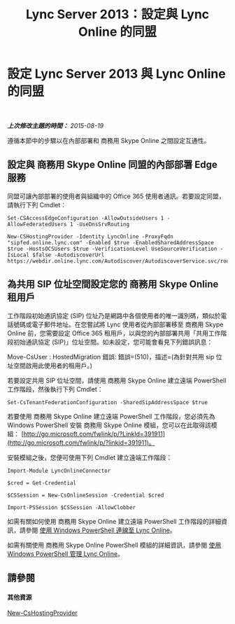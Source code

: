 ﻿---
title: Lync Server 2013：設定與 Lync Online 的同盟
TOCTitle: 設定與 Lync Online 的同盟
ms:assetid: a10bd1d5-c003-46db-9f57-7d55d3fa08da
ms:mtpsurl: https://technet.microsoft.com/zh-tw/library/JJ205126(v=OCS.15)
ms:contentKeyID: 49291865
ms.date: 08/24/2015
mtps_version: v=OCS.15
ms.translationtype: HT
---

# 設定 Lync Server 2013 與 Lync Online 的同盟

 

_**上次修改主題的時間：** 2015-08-19_

遵循本節中的步驟以在內部部署和 商務用 Skype Online 之間設定互通性。

## 設定與 商務用 Skype Online 同盟的內部部署 Edge 服務

同盟可讓內部部署的使用者與組織中的 Office 365 使用者通訊。若要設定同盟，請執行下列 Cmdlet：

    Set-CSAccessEdgeConfiguration -AllowOutsideUsers 1 -AllowFederatedUsers 1 -UseDnsSrvRouting

    New-CSHostingProvider -Identity LyncOnline -ProxyFqdn "sipfed.online.lync.com" -Enabled $true -EnabledSharedAddressSpace $true -HostsOCSUsers $true -VerificationLevel UseSourceVerification -IsLocal $false -AutodiscoverUrl https://webdir.online.lync.com/Autodiscover/AutodiscoverService.svc/root

## 為共用 SIP 位址空間設定您的 商務用 Skype Online 租用戶

工作階段初始通訊協定 (SIP) 位址乃是網路中各個使用者的唯一識別碼，類似於電話號碼或電子郵件地址。在您嘗試將 Lync 使用者從內部部署移至 商務用 Skype Online 前，您需要設定 Office 365 租用戶，以與您的內部部署共用「共用工作階段初始通訊協定 (SIP)」位址空間。如未設定，您可能會看見下列錯誤訊息：

Move-CsUser : HostedMigration 錯誤: 錯誤=(510)，描述=(為針對共用 sip 位址空間啟用此使用者的租用戶。)

若要設定共用 SIP 位址空間，請使用 商務用 Skype Online 建立遠端 PowerShell 工作階段，然後執行下列 Cmdlet：

    Set-CsTenantFederationConfiguration -SharedSipAddressSpace $true

若要使用 商務用 Skype Online 建立遠端 PowerShell 工作階段，您必須先為 Windows PowerShell 安裝 商務用 Skype Online 模組，您可以在此取得該模組： [http://go.microsoft.com/fwlink/p/?LinkId=391911](http://go.microsoft.com/fwlink/p/?linkid=391911)。

安裝模組之後，您便可使用下列 Cmdlet 建立遠端工作階段：

    Import-Module LyncOnlineConnector

    $cred = Get-Credential

    $CSSession = New-CsOnlineSession -Credential $cred

    Import-PSSession $CSSession -AllowClobber

如需有關如何使用 商務用 Skype Online 建立遠端 PowerShell 工作階段的詳細資訊，請參閱 [使用 Windows PowerShell 連線至 Lync Online](https://docs.microsoft.com/en-us/SkypeForBusiness/set-up-your-computer-for-windows-powershell/set-up-your-computer-for-windows-powershell)。

如需有關使用 商務用 Skype Online PowerShell 模組的詳細資訊，請參閱 [使用 Windows PowerShell 管理 Lync Online](skype-for-business-online-using-windows-powershell-to-manage-your-tenant.md)。

## 請參閱

#### 其他資源

[New-CsHostingProvider](https://docs.microsoft.com/en-us/powershell/module/skype/New-CsHostingProvider)

